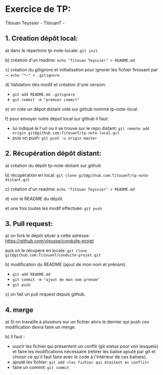 # Exercice de TP:

Titouan Teyssier - TitouanT -

## 1. Création dépôt local:

a) dans le répertoire tp-note-locale: `git init`

b) création d'un readme: `echo "Titouan Teyssier" > README.md`

c) création du gitignore et initialisation pour ignorer les fichier finissant par ~: `echo "*~" > .gitignore`

d) Validation des modif et création d'une version:
+ `git add README.md .gitignore`
+	`git commit -m "premier commit"`

e) on crée un dépot distant vide sur github nommé tp-note-local.

f) pour envoyer notre dépot local sur github il faut:
+ lui indiqué le l'url ou il se trouve sur le repo distant:
`git remote add origin git@github.com:TitouanT/tp-note-local.git`
+ puis on push: `git push -u origin master`

## 2. Récupération dépôt distant:

a) création du dépôt tp-note-distant sur github

b) récupération en local: `git clone git@github.com:TitouanT/tp-note-distant.git`

c) création d'un readme: `echo "Titouan Teyssier" > README.md`

d) voir le README du dépôt.

e) une fois toutes les modif effectuée: `git push`

## 3. Pull request:

a) on fork le dépôt situer a cette adresse: https://github.com/vjousse/conduite-projet

puis on le récupere en locale: `git clone git@github.com:TitouanT/conduite-projet.git`

b) modification du README (ajout de mon nom et prénom).

+ `git add README.md`
+	`git commit -m "ajout de mon nom prénom"`
+	`git push`

c) on fait un pull request depuis github.

## 4. merge

a) Si on travaille à plusieurs sur un fichier alors le dernier qui push ces modification devra faire un merge.

b) Il faut :
+ ouvrir les fichier qui présentent un conflit (git status pour voir lesquels) et faire les modifications nécessaire (retirer les balise ajouté par git et choisir ce qu'il faut faire avec le code à l'intérieur de ces balises).
+ ajouté les fichier: `git add <les fichier qui étaitent en conflit>`
+ faire un commit: `git commit`

